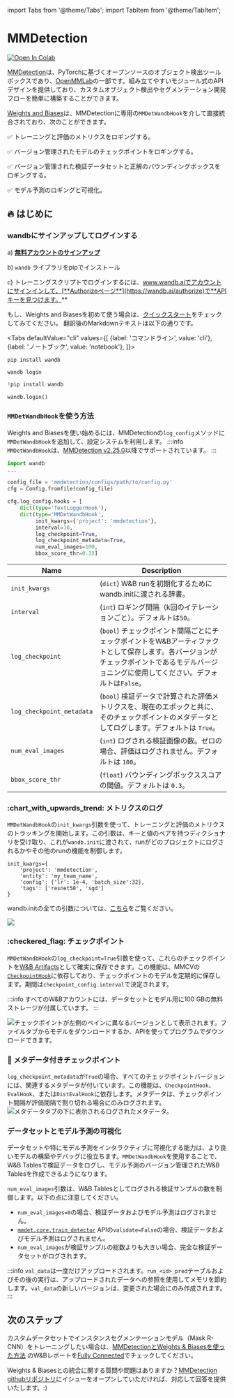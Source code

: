 import Tabs from '@theme/Tabs';
import TabItem from '@theme/TabItem';

# MMDetection

[![Open In Colab](https://colab.research.google.com/assets/colab-badge.svg)](https://github.com/wandb/examples/blob/master/colabs/mmdetection/Train\_an\_Object\_Detection%2BSemantic\_Segmentation\_Model\_with\_MMDetection\_and\_W%26B.ipynb)

[MMDetection](https://github.com/open-mmlab/mmdetection/)は、PyTorchに基づくオープンソースのオブジェクト検出ツールボックスであり、[OpenMMLab](https://openmmlab.com/)の一部です。組み立てやすいモジュール式のAPIデザインを提供しており、カスタムオブジェクト検出やセグメンテーション開発フローを簡単に構築することができます。

[Weights and Biases](https://wandb.ai/site)は、MMDetectionに専用の`MMDetWandbHook`を介して直接統合されており、次のことができます。

✅ トレーニングと評価のメトリクスをロギングする。

✅ バージョン管理されたモデルのチェックポイントをロギングする。

✅ バージョン管理された検証データセットと正解のバウンディングボックスをロギングする。

✅ モデル予測のロギングと可視化。

## :fire: はじめに

### wandbにサインアップしてログインする

a) [**無料アカウントのサインアップ**](https://wandb.ai/site)

b) `wandb` ライブラリをpipでインストール

c) トレーニングスクリプトでログインするには、www.wandb.aiでアカウントにサインインして、[**Authorizeページ**](https://wandb.ai/authorize)で**APIキーを見つけます。**

もし、Weights and Biasesを初めて使う場合は、[クイックスタート](../../quickstart.md)をチェックしてみてください。
翻訳後のMarkdownテキストは以下の通りです。

<Tabs
  defaultValue="cli"
  values={[
    {label: 'コマンドライン', value: 'cli'},
    {label: 'ノートブック', value: 'notebook'},
  ]}>
  <TabItem value="cli">

```
pip install wandb

wandb login
```

  </TabItem>
  <TabItem value="notebook">

```python
!pip install wandb

wandb.login()
```

  </TabItem>
</Tabs>

### `MMDetWandbHook`を使う方法

Weights and Biasesを使い始めるには、MMDetectionの`log_config`メソッドに`MMDetWandbHook`を追加して、設定システムを利用します。
:::info
`MMDetWandbHook`は、[MMDetection v2.25.0](https://twitter.com/OpenMMLab/status/1532193548283432960?s=20&t=dzBiKn9dlNdrvK8e_q0zfQ)以降でサポートされています。
:::

```python
import wandb
...

config_file = 'mmdetection/configs/path/to/config.py'
cfg = Config.fromfile(config_file)

cfg.log_config.hooks = [
    dict(type='TextLoggerHook'),
    dict(type='MMDetWandbHook',
         init_kwargs={'project': 'mmdetection'},
         interval=10,
         log_checkpoint=True,
         log_checkpoint_metadata=True,
         num_eval_images=100,
         bbox_score_thr=0.3)]
```

| Name                      | Description                                                                                                                                                             |
| ------------------------- | ----------------------------------------------------------------------------------------------------------------------------------------------------------------------- |
| `init_kwargs`             | (`dict`) W&B runを初期化するためにwandb.initに渡される辞書。                                                                                                          |
| `interval`                | (`int`) ロギング間隔（k回のイテレーションごと）。デフォルトは`50`。                                                                                                        |
| `log_checkpoint`          | (`bool`) チェックポイント間隔ごとにチェックポイントをW&Bアーティファクトとして保存します。各バージョンがチェックポイントであるモデルバージョニングに使用してください。デフォルトは`False`。     |
| `log_checkpoint_metadata` | (`bool`) 検証データで計算された評価メトリクスを、現在のエポックと共に、そのチェックポイントのメタデータとしてログします。デフォルトは `True`。 |
| `num_eval_images`         | (`int`) ログされる検証画像の数。ゼロの場合、評価はログされません。デフォルトは `100`。                                                       |
| `bbox_score_thr`          | (`float`) バウンディングボックススコアの閾値。デフォルトは `0.3`。                                                                                                         |
### :chart\_with\_upwards\_trend: メトリクスのログ

`MMDetWandbHook`の`init_kwargs`引数を使って、トレーニングと評価のメトリクスのトラッキングを開始します。この引数は、キーと値のペアを持つディクショナリを受け取り、これが`wandb.init`に渡されて、runがどのプロジェクトにログされるかやその他のrunの機能を制御します。

```
init_kwargs={
    'project': 'mmdetection',
    'entity': 'my_team_name',
    'config': {'lr': 1e-4, 'batch_size':32},
    'tags': ['resnet50', 'sgd'] 
}
```

wandb.initの全ての引数については、[こちら](https://docs.wandb.ai/ref/python/init)をご覧ください。

![](@site/static/images/integrations/log_metrics.gif)

### :checkered\_flag: チェックポイント

`MMDetWandbHook`の`log_checkpoint=True`引数を使って、これらのチェックポイントを[W&B Artifacts](../artifacts/intro.md)として確実に保存できます。この機能は、MMCVの[`CheckpointHook`](https://mmcv.readthedocs.io/en/latest/api.html?highlight=CheckpointHook#mmcv.runner.CheckpointHook)に依存しており、チェックポイントのモデルを定期的に保存します。期間は`checkpoint_config.interval`で決定されます。

:::info
すべてのW&Bアカウントには、データセットとモデル用に100 GBの無料ストレージが付属しています。
:::

![チェックポイントが左側のペインに異なるバージョンとして表示されます。ファイルタブからモデルをダウンロードするか、APIを使ってプログラムでダウンロードできます。](/images/integrations/mmdetection_checkpointing.png)

### :mega: メタデータ付きチェックポイント

`log_checkpoint_metadata`が`True`の場合、すべてのチェックポイントバージョンには、関連するメタデータが付いています。この機能は、`CheckpointHook`、`EvalHook`、または`DistEvalHook`に依存します。メタデータは、チェックポイント間隔が評価間隔で割り切れる場合にのみログされます。
![メタデータタブの下に表示されるログされたメタデータ。](@site/static/images/integrations/mmdetection_checkpoint_metadata.png)

### データセットとモデル予測の可視化

データセットや特にモデル予測をインタラクティブに可視化する能力は、より良いモデルの構築やデバッグに役立ちます。`MMDetWandbHook`を使用することで、W&B Tablesで検証データをログし、モデル予測のバージョン管理されたW&B Tablesを作成できるようになります。

`num_eval_images`引数は、W&B Tablesとしてログされる検証サンプルの数を制御します。以下の点に注意してください。

* `num_eval_images=0`の場合、検証データおよびモデル予測はログされません。
* [`mmdet.core.train_detector`](https://mmdetection.readthedocs.io/en/latest/\_modules/mmdet/apis/train.html?highlight=train\_detector) APIの`validate=False`の場合、検証データおよびモデル予測はログされません。
* `num_eval_images`が検証サンプルの総数よりも大きい場合、完全な検証データセットがログされます。

<!-- ![](/images/integrations/mmdetection_visualize.gif) -->

:::info
`val_data`は一度だけアップロードされます。`run_<id>_pred`テーブルおよびその後の実行は、アップロードされたデータへの参照を使用してメモリを節約します。`val_data`の新しいバージョンは、変更された場合にのみ作成されます。
:::

## 次のステップ

カスタムデータセットでインスタンスセグメンテーションモデル（Mask R-CNN）をトレーニングしたい場合は、[MMDetectionとWeights & Biasesを使った方法](https://wandb.ai/ayush-thakur/mmdetection/reports/How-to-Use-Weights-Biases-with-MMDetection--VmlldzoyMTM0MDE2) のW&Bレポートを[Fully Connected](https://wandb.ai/fully-connected)でチェックしてください。

Weights & Biasesとの統合に関する質問や問題はありますか？[MMDetection githubリポジトリ](https://github.com/open-mmlab/mmdetection)にイシューをオープンしていただければ、対応して回答を提供いたします。:)